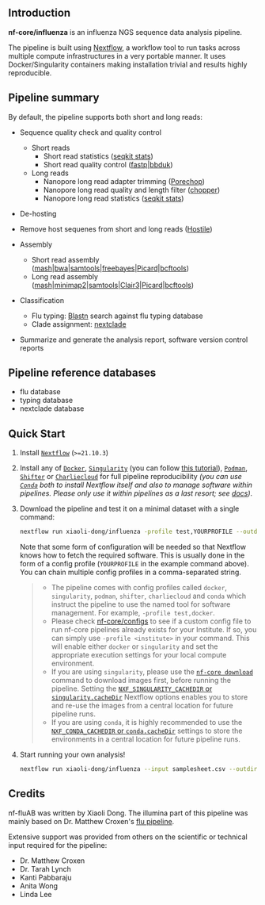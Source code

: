 <!-- # ![nf-core/influenza](docs/images/nf-influenza_logo_light.png#gh-light-mode-only) ![nf-core/influenza](docs/images/nf-influenza_logo_dark.png#gh-dark-mode-only) -->

<!--
[![AWS CI](https://img.shields.io/badge/CI%20tests-full%20size-FF9900?labelColor=000000&logo=Amazon%20AWS)](https://nf-co.re/influenza/results)[![Cite with Zenodo](http://img.shields.io/badge/DOI-10.5281/zenodo.XXXXXXX-1073c8?labelColor=000000)](https://doi.org/10.5281/zenodo.XXXXXXX)

[![Nextflow](https://img.shields.io/badge/nextflow%20DSL2-%E2%89%A521.10.3-23aa62.svg)](https://www.nextflow.io/)
[![run with conda](http://img.shields.io/badge/run%20with-conda-3EB049?labelColor=000000&logo=anaconda)](https://docs.conda.io/en/latest/)
[![run with docker](https://img.shields.io/badge/run%20with-docker-0db7ed?labelColor=000000&logo=docker)](https://www.docker.com/)
[![run with singularity](https://img.shields.io/badge/run%20with-singularity-1d355c.svg?labelColor=000000)](https://sylabs.io/docs/)
[![Launch on Nextflow Tower](https://img.shields.io/badge/Launch%20%F0%9F%9A%80-Nextflow%20Tower-%234256e7)](https://tower.nf/launch?pipeline=https://github.com/nf-core/influenza)

[![Get help on Slack](http://img.shields.io/badge/slack-nf--core%20%23influenza-4A154B?labelColor=000000&logo=slack)](https://nfcore.slack.com/channels/influenza)[![Follow on Twitter](http://img.shields.io/badge/twitter-%40nf__core-1DA1F2?labelColor=000000&logo=twitter)](https://twitter.com/nf_core)[![Watch on YouTube](http://img.shields.io/badge/youtube-nf--core-FF0000?labelColor=000000&logo=youtube)](https://www.youtube.com/c/nf-core) -->

## Introduction

<!-- TODO nf-core: Write a 1-2 sentence summary of what data the pipeline is for and what it does -->

**nf-core/influenza** is an influenza NGS sequence data analysis pipeline.

The pipeline is built using [Nextflow](https://www.nextflow.io), a workflow tool to run tasks across multiple compute infrastructures in a very portable manner. It uses Docker/Singularity containers making installation trivial and results highly reproducible. 

## Pipeline summary

<!-- TODO nf-core: Fill in short bullet-pointed list of the default steps in the pipeline -->
By default, the pipeline supports both short and long reads:

- Sequence quality check and quality control
  - Short reads
    - Short read statistics ([seqkit stats](https://bioinf.shenwei.me/seqkit/usage/#stats))
    - Short read quality control ([fastp](https://github.com/OpenGene/fastp)|[bbduk](https://github.com/BioInfoTools/BBMap/blob/master/sh/bbduk.sh))  
  - Long reads
    - Nanopore long read adapter trimming ([Porechop](https://github.com/rrwick/Porechop))
    - Nanopore long read quality and length filter ([chopper](https://github.com/wdecoster/chopper))
    - Nanopore long read statistics ([seqkit stats](https://bioinf.shenwei.me/seqkit/usage/#stats))
- De-hosting
-   Remove host sequenes from short and long reads ([Hostile]([https://www.bioinformatics.babraham.ac.uk/projects/fastqc/](https://github.com/bede/hostile))) 
- Assembly
  - Short read assembly ([mash](https://github.com/marbl/Mash)|[bwa](https://github.com/lh3/bwa)|[samtools](https://github.com/samtools/samtools)|[freebayes](https://github.com/freebayes/freebayes)|[Picard](https://github.com/broadinstitute/picard)|[bcftools](https://github.com/samtools/bcftools))
  - Long read assembly ([mash](https://github.com/marbl/Mash)|[minimap2](https://github.com/lh3/minimap2)|[samtools](https://github.com/samtools/samtools)|[Clair3](https://github.com/HKU-BAL/Clair3)|[Picard](https://github.com/broadinstitute/picard)|[bcftools](https://github.com/samtools/bcftools))

- Classification
  - Flu typing: [Blastn](https://blast.ncbi.nlm.nih.gov/doc/blast-help/downloadblastdata.html) search against flu typing database
  - Clade assignment: [nextclade](https://github.com/nextstrain/nextclade)
- Summarize and generate the analysis report, software version control reports

## Pipeline reference databases
* flu database
* typing database
* nextclade database
  

## Quick Start

1. Install [`Nextflow`](https://www.nextflow.io/docs/latest/getstarted.html#installation) (`>=21.10.3`)

2. Install any of [`Docker`](https://docs.docker.com/engine/installation/), [`Singularity`](https://www.sylabs.io/guides/3.0/user-guide/) (you can follow [this tutorial](https://singularity-tutorial.github.io/01-installation/)), [`Podman`](https://podman.io/), [`Shifter`](https://nersc.gitlab.io/development/shifter/how-to-use/) or [`Charliecloud`](https://hpc.github.io/charliecloud/) for full pipeline reproducibility _(you can use [`Conda`](https://conda.io/miniconda.html) both to install Nextflow itself and also to manage software within pipelines. Please only use it within pipelines as a last resort; see [docs](https://nf-co.re/usage/configuration#basic-configuration-profiles))_.

3. Download the pipeline and test it on a minimal dataset with a single command:

   ```bash
   nextflow run xiaoli-dong/influenza -profile test,YOURPROFILE --outdir <OUTDIR>
   ```

   Note that some form of configuration will be needed so that Nextflow knows how to fetch the required software. This is usually done in the form of a config profile (`YOURPROFILE` in the example command above). You can chain multiple config profiles in a comma-separated string.

   > - The pipeline comes with config profiles called `docker`, `singularity`, `podman`, `shifter`, `charliecloud` and `conda` which instruct the pipeline to use the named tool for software management. For example, `-profile test,docker`.
   > - Please check [nf-core/configs](https://github.com/nf-core/configs#documentation) to see if a custom config file to run nf-core pipelines already exists for your Institute. If so, you can simply use `-profile <institute>` in your command. This will enable either `docker` or `singularity` and set the appropriate execution settings for your local compute environment.
   > - If you are using `singularity`, please use the [`nf-core download`](https://nf-co.re/tools/#downloading-pipelines-for-offline-use) command to download images first, before running the pipeline. Setting the [`NXF_SINGULARITY_CACHEDIR` or `singularity.cacheDir`](https://www.nextflow.io/docs/latest/singularity.html?#singularity-docker-hub) Nextflow options enables you to store and re-use the images from a central location for future pipeline runs.
   > - If you are using `conda`, it is highly recommended to use the [`NXF_CONDA_CACHEDIR` or `conda.cacheDir`](https://www.nextflow.io/docs/latest/conda.html) settings to store the environments in a central location for future pipeline runs.

4. Start running your own analysis!

   <!-- TODO nf-core: Update the example "typical command" below used to run the pipeline -->

   ```bash
   nextflow run xiaoli-dong/influenza --input samplesheet.csv --outdir <OUTDIR> -profile <docker/singularity/podman/shifter/charliecloud/conda/institute>
   ```
<!--
## Documentation

The nf-fluAB pipeline comes with documentation about the pipeline [usage](https://nf-co.re/influenza/usage), [parameters](https://nf-co.re/influenza/parameters) and [output](https://nf-co.re/influenza/output).
-->
## Credits

nf-fluAB was written by Xiaoli Dong. The illumina part of this pipeline was mainly based on Dr. Matthew Croxen's [flu pipeline]().

Extensive support was provided from others on the scientific or technical input required for the pipeline:
- Dr. Matthew Croxen
- Dr. Tarah Lynch
- Kanti Pabbaraju
- Anita Wong
- Linda Lee
  
<!-- TODO nf-core: If applicable, make list of people who have also contributed -->
<!-- 
## Contributions and Support

If you would like to contribute to this pipeline, please see the [contributing guidelines](.github/CONTRIBUTING.md).

For further information or help, don't hesitate to get in touch on the [Slack `#influenza` channel](https://nfcore.slack.com/channels/influenza) (you can join with [this invite](https://nf-co.re/join/slack)).
-->
<!--
## Citations
-->
<!-- TODO nf-core: Add citation for pipeline after first release. Uncomment lines below and update Zenodo doi and badge at the top of this file. -->
<!-- If you use  nf-core/influenza for your analysis, please cite it using the following doi: [10.5281/zenodo.XXXXXX](https://doi.org/10.5281/zenodo.XXXXXX) -->

<!-- TODO nf-core: Add bibliography of tools and data used in your pipeline -->
<!--
An extensive list of references for the tools used by the pipeline can be found in the [`CITATIONS.md`](CITATIONS.md) file.

You can cite the `nf-core` publication as follows:
-->
<!--
> **The nf-core framework for community-curated bioinformatics pipelines.**
>
> Philip Ewels, Alexander Peltzer, Sven Fillinger, Harshil Patel, Johannes Alneberg, Andreas Wilm, Maxime Ulysse Garcia, Paolo Di Tommaso & Sven Nahnsen.
>
> _Nat Biotechnol._ 2020 Feb 13. doi: [10.1038/s41587-020-0439-x](https://dx.doi.org/10.1038/s41587-020-0439-x).

-->
